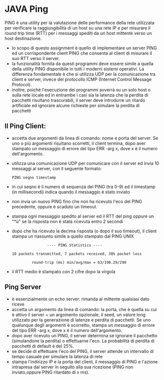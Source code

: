 # JAVA Ping

PING è una utility per la valutazione delle performance della rete utilizzata per verificare la raggiungibilità di un host su una rete IP e per misurare il round trip time (RTT) per i messaggi spediti da un host mittente verso un host destinazione.

* lo scopo di questo assignment è quello di implementare un server PING ed un corrispondente client PING che consenta al client di misurare il suo RTT verso il server.
* la funzionalità fornita da questi programmi deve essere simile a quella della utility PING disponibile in tutti i moderni sistemi operativi. La differenza fondamentale è che si utilizza UDP per la comunicazione tra client e server, invece del protocollo ICMP (Internet Control Message Protocol).
* inoltre, poichè l'esecuzione dei programmi avverrà su un solo host o sulla rete locale ed in entrambe i casi sia la latenza che la perdita di pacchetti risultano trascurabili, il server deve introdurre un ritardo artificiale ed ignorare alcune richieste per simulare la perdita di pacchetti

## Il Ping Client:

* accetta due argomenti da linea di comando: nome e porta del server. Se uno o più argomenti risultano scorretti, il client termina, dopo aver stampato un messaggio di errore del tipo ERR -arg x, dove x è il numero dell'argomento.
* utilizza una comunicazione UDP per comunicare con il server ed invia 10 messaggi al server, con il seguente formato:

      PING seqno timestamp

* in cui seqno è il numero di sequenza del PING (tra 0-9) ed il timestamp (in millisecondi) indica quando il messaggio è stato inviato

* non invia un nuovo PING fino che non ha ricevuto l'eco del PING precedente, oppure è scaduto un timeout.
* stampa ogni messaggio spedito al server ed il RTT del ping oppure un "*ù" se la risposta non è stata ricevuta entro 2 secondi
* dopo che ha ricevuto la decima risposta (o dopo il suo timeout), il client stampa un riassunto simile a quello stampato dal PING UNIX

                      ---- PING Statistics ----

      10 packets transmitted, 7 packets received, 30% packet loss

               round-trip (ms) min/avg/max = 63/190.29/290

* il RTT medio è stampato con 2 cifre dopo la virgola

## Ping Server

* è essenzialmente un echo server: rimanda al mittente qualsiasi dato riceve
* accetta  un  argomento  da  linea  di  comando:  la  porta,  che è  quella  su  cui  è attivo  il  server  +  un    argomento  opzionale,  il  seed,  un  valore  long  utilizzato per  la  generazione  di  latenze  e  perdita  di  pacchetti.  Se  uno  qualunque  degli argomenti  è  scorretto,  stampa  un  messaggio  di  errore  del  tipo  ERR  -arg  x, dove x è il numero dell'argomento.
* dopo  aver  ricevuto  un  PING,  il  server  determina  se  ignorare  il  pacchetto (simulandone   la   perdita)   o   effettuarne   l'eco.   La   probabilità   di   perdita   di pacchetti di default è del  25%.
* se decide di effettuare l'eco del PING, il server attende un intervallo di tempo casuale per simulare la latenza di rete 
* stampa  l'indirizzo  IP  e  la  porta  del  client,  il  messaggio  di  PING  e  l'azione intrapresa  dal  server  in  seguito  alla  sua  ricezione  (PING  non  inviato,oppure PING ritardato di x ms).